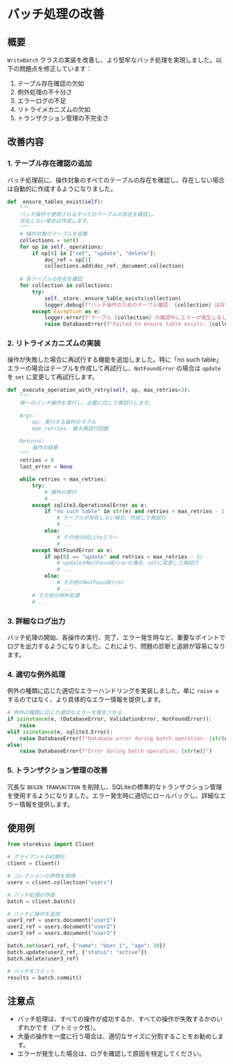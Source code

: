 # バッチ処理の改善

## 概要

`WriteBatch` クラスの実装を改善し、より堅牢なバッチ処理を実現しました。以下の問題点を修正しています：

1. テーブル存在確認の欠如
2. 例外処理の不十分さ
3. エラーログの不足
4. リトライメカニズムの欠如
5. トランザクション管理の不完全さ

## 改善内容

### 1. テーブル存在確認の追加

バッチ処理前に、操作対象のすべてのテーブルの存在を確認し、存在しない場合は自動的に作成するようになりました。

```python
def _ensure_tables_exist(self):
    """
    バッチ操作で使用されるすべてのテーブルの存在を確認し、
    存在しない場合は作成します。
    """
    # 操作対象のテーブルを収集
    collections = set()
    for op in self._operations:
        if op[0] in ["set", "update", "delete"]:
            doc_ref = op[1]
            collections.add(doc_ref._document.collection)
    
    # 各テーブルの存在を確認
    for collection in collections:
        try:
            self._store._ensure_table_exists(collection)
            logger.debug(f"バッチ操作のためのテーブル確認: {collection} は存在します")
        except Exception as e:
            logger.error(f"テーブル {collection} の確認中にエラーが発生しました: {str(e)}")
            raise DatabaseError(f"Failed to ensure table exists: {collection}. Error: {str(e)}")
```

### 2. リトライメカニズムの実装

操作が失敗した場合に再試行する機能を追加しました。特に「no such table」エラーの場合はテーブルを作成して再試行し、`NotFoundError` の場合は `update` を `set` に変更して再試行します。

```python
def _execute_operation_with_retry(self, op, max_retries=3):
    """
    単一のバッチ操作を実行し、必要に応じて再試行します。

    Args:
        op: 実行する操作のタプル
        max_retries: 最大再試行回数

    Returns:
        操作の結果
    """
    retries = 0
    last_error = None

    while retries < max_retries:
        try:
            # 操作の実行
            # ...
        except sqlite3.OperationalError as e:
            if "no such table" in str(e) and retries < max_retries - 1:
                # テーブルが存在しない場合、作成して再試行
                # ...
            else:
                # その他のSQLiteエラー
                # ...
        except NotFoundError as e:
            if op[0] == "update" and retries < max_retries - 1:
                # updateがNotFoundErrorの場合、setに変更して再試行
                # ...
            else:
                # その他のNotFoundError
                # ...
        # その他の例外処理
        # ...
```

### 3. 詳細なログ出力

バッチ処理の開始、各操作の実行、完了、エラー発生時など、重要なポイントでログを出力するようになりました。これにより、問題の診断と追跡が容易になります。

### 4. 適切な例外処理

例外の種類に応じた適切なエラーハンドリングを実装しました。単に `raise e` するのではなく、より具体的なエラー情報を提供します。

```python
# 例外の種類に応じた適切なエラーを発生させる
if isinstance(e, (DatabaseError, ValidationError, NotFoundError)):
    raise
elif isinstance(e, sqlite3.Error):
    raise DatabaseError(f"Database error during batch operation: {str(e)}")
else:
    raise DatabaseError(f"Error during batch operation: {str(e)}")
```

### 5. トランザクション管理の改善

冗長な `BEGIN TRANSACTION` を削除し、SQLiteの標準的なトランザクション管理を使用するようになりました。エラー発生時に適切にロールバックし、詳細なエラー情報を提供します。

## 使用例

```python
from storekiss import Client

# クライアントの初期化
client = Client()

# コレクションの参照を取得
users = client.collection("users")

# バッチ処理の作成
batch = client.batch()

# バッチに操作を追加
user1_ref = users.document("user1")
user2_ref = users.document("user2")
user3_ref = users.document("user3")

batch.set(user1_ref, {"name": "User 1", "age": 30})
batch.update(user2_ref, {"status": "active"})
batch.delete(user3_ref)

# バッチをコミット
results = batch.commit()
```

## 注意点

- バッチ処理は、すべての操作が成功するか、すべての操作が失敗するかのいずれかです（アトミック性）。
- 大量の操作を一度に行う場合は、適切なサイズに分割することをお勧めします。
- エラーが発生した場合は、ログを確認して原因を特定してください。
